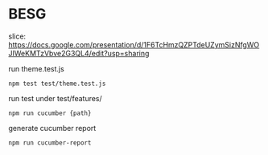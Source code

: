 # BESG

slice:
https://docs.google.com/presentation/d/1F6TcHmzQZPTdeUZymSizNfgWOJIWeKMTzVbve2G3QL4/edit?usp=sharing

run theme.test.js

`npm test test/theme.test.js`

run test under test/features/

`npm run cucumber {path}`

generate cucumber report

`npm run cucumber-report`